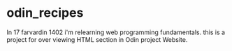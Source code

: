 # odin_recipes
In 17 farvardin 1402 i'm relearning web programming fundamentals.
this is a project for over viewing HTML section in Odin project Website.